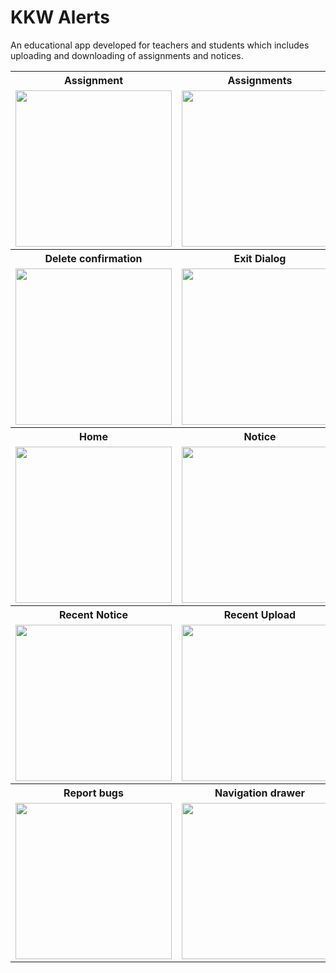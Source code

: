 # KKW Alerts
An educational app developed for teachers and students which includes uploading and downloading of assignments and notices.





<table>
  <tr>
    <th>Assignment</th>
    <th>Assignments</th>
    <th>Date picker</th>
  </tr>
  <tr>
    <td><img src="https://user-images.githubusercontent.com/47221267/99143611-de2d9580-2684-11eb-8f1e-ca7c1c3d89b5.jpg" width="250px"></td>
    <td><img src="https://user-images.githubusercontent.com/47221267/99143843-cbb45b80-2686-11eb-9133-addb8f7048a2.jpg" width="250px"></td>
    <td><img src="https://user-images.githubusercontent.com/47221267/99143880-1a61f580-2687-11eb-9e5c-a09e4f5b671d.jpg" width="250px"></td>
  </tr>
  
  <tr>
    <th>Delete confirmation</th>
    <th>Exit Dialog</th>
    <th>Filters</th>
  </tr>
  <tr>
    <td><img src="https://user-images.githubusercontent.com/47221267/99143936-b0961b80-2687-11eb-89f8-a653386aea19.jpg" width="250px"></td>
    <td><img src="https://user-images.githubusercontent.com/47221267/99144041-96107200-2688-11eb-9dc0-d2678bea746a.jpg" width="250px"></td>
    <td><img src="https://user-images.githubusercontent.com/47221267/99144137-3797c380-2689-11eb-81c8-494837d389ef.jpg" width="250px"></td>
  </tr>
  
  <tr>
    <th>Home</th>
    <th>Notice</th>
    <th>Notices</th>
  </tr>
  <tr>
    <td><img src="https://user-images.githubusercontent.com/47221267/99144295-b2ada980-268a-11eb-9c13-3b5965780575.jpg" width="250px"></td>
    <td><img src="https://user-images.githubusercontent.com/47221267/99144363-2d76c480-268b-11eb-8cb1-de67e47c284d.jpg" width="250px"></td>
    <td><img src="https://user-images.githubusercontent.com/47221267/99144437-e3daa980-268b-11eb-9703-b43376cb2abc.jpg" width="250px"></td>
  </tr>
  
  <tr>
    <th>Recent Notice</th>
    <th>Recent Upload</th>
    <th>Recent Uploads</th>
  </tr>
  <tr>
    <td><img src="https://user-images.githubusercontent.com/47221267/99144458-171d3880-268c-11eb-93cc-6a312528dfda.jpg" width="250px"></td>
    <td><img src="https://user-images.githubusercontent.com/47221267/99144509-84c96480-268c-11eb-9042-237755de637d.jpg" width="250px"></td>
    <td><img src="https://user-images.githubusercontent.com/47221267/99144553-cc4ff080-268c-11eb-80d8-0854e14f60f4.jpg" width="250px"></td>
  </tr>
  
  <tr>
    <th>Report bugs</th>
    <th>Navigation drawer</th>
    <th>Upload</th>
  </tr>
  <tr>
    <td><img src="https://user-images.githubusercontent.com/47221267/99144602-294ba680-268d-11eb-8353-def75152de2d.jpg" width="250px"></td>
    <td><img src="https://user-images.githubusercontent.com/47221267/99144618-5435fa80-268d-11eb-9bf9-f0828a03227d.jpg" width="250px"></td>
    <td><img src="https://user-images.githubusercontent.com/47221267/99144643-87788980-268d-11eb-8489-cbac6928145f.jpg" width="250px"></td>
  </tr>
</table>
